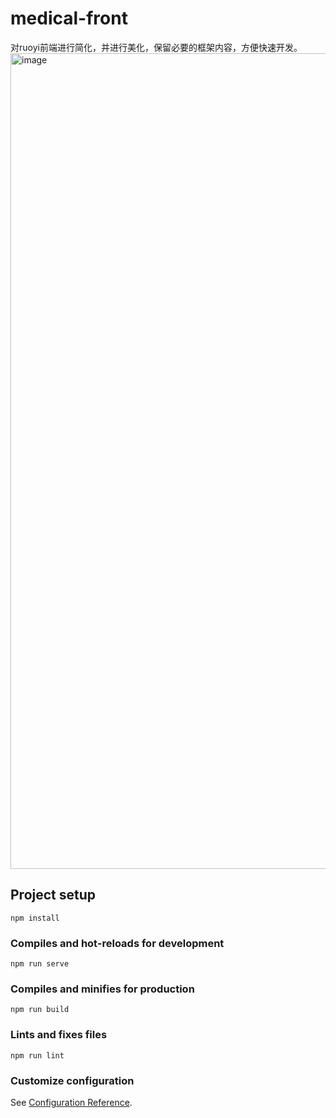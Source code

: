 # medical-front
对ruoyi前端进行简化，并进行美化，保留必要的框架内容，方便快速开发。
<img width="1305" alt="image" src="https://github.com/nb-sb/common-front/assets/94180745/9bea0c55-ce48-4f68-b20d-24f0a0546640">

## Project setup
```
npm install
```

### Compiles and hot-reloads for development
```
npm run serve
```

### Compiles and minifies for production
```
npm run build
```

### Lints and fixes files
```
npm run lint
```

### Customize configuration
See [Configuration Reference](https://cli.vuejs.org/config/).
